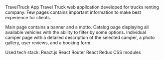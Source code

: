 TravelTruck App
Travel Truck web application developed for trucks renting company. Few pages contains important information to make best experience for clients.  

Main page contains a banner and a motto.
Catalog page displaying all available vehicles with the ability to filter by some options.
Individual camper page with a detailed description of the selected camper, a photo gallery, user reviews, and a booking form.

Used tech stack:
React.js
React Router
React Redux
CSS modules
